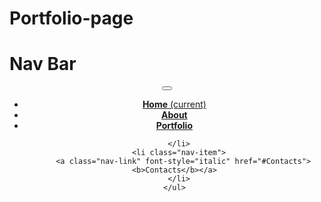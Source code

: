 # Portfolio-page
# Nav Bar
<header><nav class="navbar navbar-expand-lg navbar-light bg-khaki">
  
  <button class="navbar-toggler" type="button" data-toggle="collapse" data-target="#navbarNav" aria-controls="navbarNav" aria-expanded="false" aria-label="Toggle navigation">
    <span class="navbar-toggler-icon"></span>
  </button>
  <div class="collapse navbar-collapse" id="navbarNav">
    <ul class="navbar-nav">
      <li class="nav-item active">
        <a class="nav-link" href="#"><b>Home</b> <span class="sr-only">(current)</span></a>
      </li>
      <li class="nav-item">
        <a class="nav-link" href="#Aboutme"><b>About</b></a>
      </li>
      <li class="nav-item">
        <a class="nav-link" href="#Portfolio" onClick="document.getElementById('portfolio').scrollIntoView();"><b>Portfolio</b></a>
       
      </li>
      <li class="nav-item">
        <a class="nav-link" font-style="italic" href="#Contacts"><b>Contacts</b></a>
      </li>
    </ul>
  </div></div>
</nav></header>
